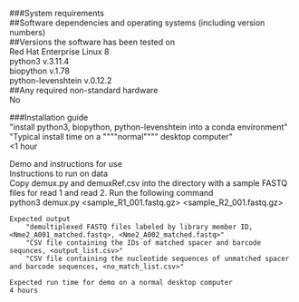 ###System requirements				
##Software dependencies and operating systems (including version numbers)			
##Versions the software has been tested on			
Red Hat Enterprise Linux 8		
python3 v.3.11.4		
biopython v.1.78 		
python-levenshtein v.0.12.2		
##Any required non-standard hardware			
No		
				
###Installation guide				
	"install python3, biopython, python-levenshtein into a conda environment"			
	"Typical install time on a """"normal"""" desktop computer"			
	<1 hour			
				
Demo and instructions for use				
	Instructions to run on data			
		Copy demux.py and demuxRef.csv into the directory with a sample FASTQ files for read 1 and read 2. Run the following command		
		python3 demux.py <sample_R1_001.fastq.gz> <sample_R2_001.fastq.gz>		
				
	Expected output			
		"demultiplexed FASTQ files labeled by library member ID, <Nme2_A001_matched.fastq>, <Nme2_A002_matched.fastq>"		
		"CSV file containing the IDs of matched spacer and barcode sequnces, <output_list.csv>"		 
		"CSV file containing the nucleotide sequences of unmatched spacer and barcode sequences, <no_match_list.csv>"		
				
	Expected run time for demo on a normal desktop computer			
	4 hours			
